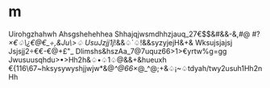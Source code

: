 # m
Uirohgzhahwh
Ahsgshehehhea
Shhajqjwsmdhhzjauq_27€$$&#&&-&,#@
#?*×€♤\¿€@€_÷,&Ju\\>♤
UsuJzjj1j*!&&♤`♤!&&syzyjejH&+&
Wksujsjajsj
Jsjsjj2÷€€-€@+£"_
Dlimshs&hszAa_7@7uquz66>1>€yrtw%g=gg
Jwusuusqhdu>•>Hh2h&♤•♤1♤@&&+&hueuxh
€{116\67~hksysywyshjjwjw*&@_^@66×_@_^@;+&♤¡~♤tdyah/twy2usuh1Hh2nHh
